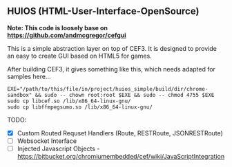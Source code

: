 ## HUIOS (HTML-User-Interface-OpenSource)

**Note: This code is loosely base on https://github.com/andmcgregor/cefgui**

This is a simple abstraction layer on top of CEF3. It is designed to provide an easy to create
GUI based on HTML5 for games.

After building CEF3, it gives something like this, which needs adapted for samples here...
```
EXE="/path/to/this/file/in/project/huios_simple/build/dir/chrome-sandbox" && sudo -- chown root:root $EXE && sudo -- chmod 4755 $EXE
sudo cp libcef.so /lib/x86_64-linux-gnu/
sudo cp libffmpegsumo.so /lib/x86_64-linux-gnu/
```

TODO:
- [x] Custom Routed Requset Handlers (Route, RESTRoute, JSONRESTRoute)
- [ ] Websocket Interface
- [ ] Injected Javascript Objects - https://bitbucket.org/chromiumembedded/cef/wiki/JavaScriptIntegration
